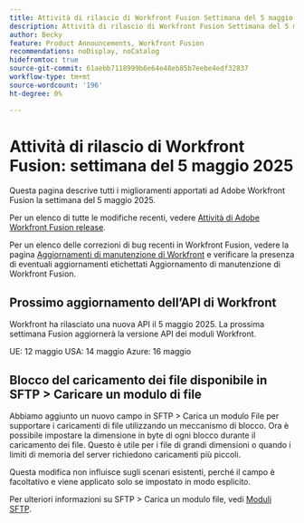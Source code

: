 ```yaml
---
title: Attività di rilascio di Workfront Fusion Settimana del 5 maggio 2025
description: Attività di rilascio di Workfront Fusion Settimana del 5 maggio 2025
author: Becky
feature: Product Announcements, Workfront Fusion
recommendations: noDisplay, noCatalog
hidefromtoc: true
source-git-commit: 61aebb7118999b6e64e48eb85b7eebe4edf32837
workflow-type: tm+mt
source-wordcount: '196'
ht-degree: 0%

---
```


# Attività di rilascio di Workfront Fusion: settimana del 5 maggio 2025

Questa pagina descrive tutti i miglioramenti apportati ad Adobe Workfront Fusion la settimana del 5 maggio 2025.

Per un elenco di tutte le modifiche recenti, vedere [Attività di Adobe Workfront Fusion release](/help/workfront-fusion/fusion-product-releases/fusion-release-activity.md).

Per un elenco delle correzioni di bug recenti in Workfront Fusion, vedere la pagina [Aggiornamenti di manutenzione di Workfront](https://experienceleague.adobe.com/en/docs/workfront-known-issues/releases/current-updates) e verificare la presenza di eventuali aggiornamenti etichettati Aggiornamento di manutenzione di Workfront Fusion.

## Prossimo aggiornamento dell’API di Workfront

Workfront ha rilasciato una nuova API il 5 maggio 2025. La prossima settimana Fusion aggiornerà la versione API dei moduli Workfront.

UE: 12 maggio
USA: 14 maggio
Azure: 16 maggio

## Blocco del caricamento dei file disponibile in SFTP > Caricare un modulo di file

Abbiamo aggiunto un nuovo campo in SFTP > Carica un modulo File per supportare i caricamenti di file utilizzando un meccanismo di blocco. Ora è possibile impostare la dimensione in byte di ogni blocco durante il caricamento dei file. Questo è utile per i file di grandi dimensioni o quando i limiti di memoria del server richiedono caricamenti più piccoli.

Questa modifica non influisce sugli scenari esistenti, perché il campo è facoltativo e viene applicato solo se impostato in modo esplicito.

Per ulteriori informazioni su SFTP > Carica un modulo file, vedi [Moduli SFTP](/help/workfront-fusion/references/apps-and-modules/universal-connectors/sftp.md).

